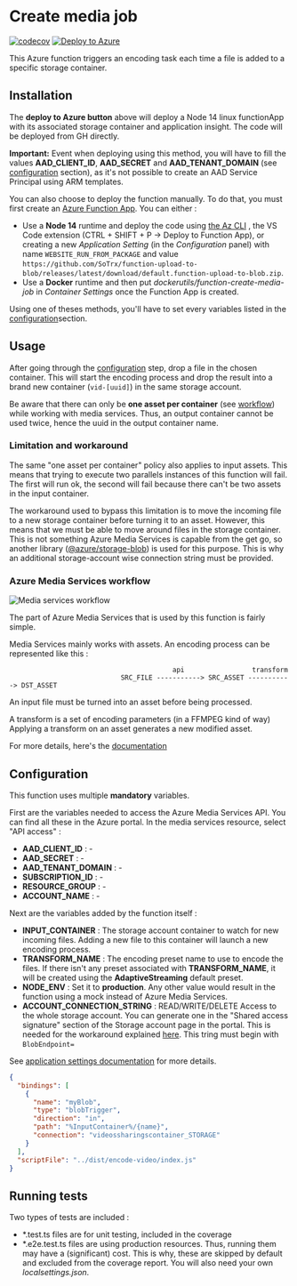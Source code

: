 # Create media job

[![codecov](https://codecov.io/gh/SoTrx/function-create-media-job/branch/master/graph/badge.svg?token=I6ZVGPI3BJ)](https://codecov.io/gh/SoTrx/function-create-media-job)
[![Deploy to Azure](https://img.shields.io/badge/Deploy%20To-Azure-blue?logo=microsoft-azure)](https://portal.azure.com/?WT.mc_id=dotnet-0000-frbouche#create/Microsoft.Template/uri/https%3A%2F%2Fraw.githubusercontent.com%2FSoTrx%2Ffunction-create-media-job%2Fmaster%2Fdeploy.json)

This Azure function triggers an encoding task each time a file is added to a specific storage container.

## Installation

The **deploy to Azure button** above will deploy a Node 14 linux functionApp with its associated storage container and application insight. The code will be deployed from GH directly.

**Important:** Event when deploying using this method, you will have to fill the values **AAD_CLIENT_ID**, **AAD_SECRET** and **AAD_TENANT_DOMAIN** (see [configuration](#configuration) section), as it's not possible to create an AAD Service Principal using ARM templates.

You can also choose to deploy the function manually. To do that, you must first create an [Azure Function App](https://docs.microsoft.com/en-us/azure/azure-functions/functions-get-started?pivots=programming-language-csharp). You can either :

- Use a **Node 14** runtime and deploy the code using [the Az CLI](https://docs.microsoft.com/fr-fr/cli/azure/functionapp?view=azure-cli-latest#az_functionapp_deploy) , the VS Code extension (CTRL + SHIFT + P -> Deploy to Function App), or creating a new _Application Setting_ (in the _Configuration_ panel) with name `WEBSITE_RUN_FROM_PACKAGE` and value `https://github.com/SoTrx/function-upload-to-blob/releases/latest/download/default.function-upload-to-blob.zip`.
- Use a **Docker** runtime and then put _dockerutils/function-create-media-job_ in _Container Settings_ once the Function App is created.

Using one of theses methods, you'll have to set every variables listed in the [configuration](#configuration)section.

## Usage

After going through the [configuration](#configuration) step, drop a file in the chosen container. This will start the encoding process and drop the result into a brand new container (`vid-[uuid]`) in the same storage account.

Be aware that there can only be **one asset per container** (see [workflow](#azure-media-services-workflow)) while working with media services. Thus, an output container cannot be used twice, hence the uuid in the output container name.

### Limitation and workaround

The same "one asset per container" policy also applies to input assets. This means that trying to execute two parallels instances of this function will fail. The first will run ok, the second will fail because there can't be two assets in the input container.

The workaround used to bypass this limitation is to move the incoming file to a new storage container before turning it to an asset. However, this means that we must be able to move around files in the storage container. This is not something Azure Media Services is capable from the get go, so another library ([@azure/storage-blob](https://www.npmjs.com/package/@azure/storage-blob)) is used for this purpose. This is why an additional storage-account wise connection string must be provided.

### Azure Media Services workflow

![Media services workflow](https://docs.microsoft.com/en-us/azure/media-services/latest/media/encoding/transforms-jobs.png)

The part of Azure Media Services that is used by this function is fairly simple.

Media Services mainly works with assets. An encoding process can be represented like this :

```
                                         api                 transform
                            SRC_FILE -----------> SRC_ASSET -----------> DST_ASSET
```

An input file must be turned into an asset before being processed.

A transform is a set of encoding parameters (in a FFMPEG kind of way) Applying a transform on an asset generates a new modified asset.

For more details, here's the [documentation](https://docs.microsoft.com/en-us/azure/media-services/latest/transform-jobs-concept)

## Configuration

This function uses multiple **mandatory** variables.

First are the variables needed to access the Azure Media Services API. You can find all these in the Azure portal. In the media services resource, select "API access" :

- **AAD_CLIENT_ID** : -
- **AAD_SECRET** : -
- **AAD_TENANT_DOMAIN** : -
- **SUBSCRIPTION_ID** : -
- **RESOURCE_GROUP** : -
- **ACCOUNT_NAME** : -

Next are the variables added by the function itself :

- **INPUT_CONTAINER** : The storage account container to watch for new incoming files. Adding a new file to this container will launch a new encoding process.
- **TRANSFORM_NAME** : The encoding preset name to use to encode the files. If there isn't any preset associated with **TRANSFORM_NAME**, it will be created using the __AdaptiveStreaming__ default preset.
- **NODE_ENV** : Set it to **production**. Any other value would result in the function using a mock instead of Azure Media Services.
- **ACCOUNT_CONNECTION_STRING** : READ/WRITE/DELETE Access to the whole storage account. You can generate one in the "Shared access signature" section of the Storage account page in the portal. This is needed for the workaround explained [here](#limitation-and-workaround). This tring must begin with `BlobEndpoint=`

See [application settings documentation](https://docs.microsoft.com/en-us/azure/azure-functions/functions-how-to-use-azure-function-app-settings#settings) for more details.

```json
{
  "bindings": [
    {
      "name": "myBlob",
      "type": "blobTrigger",
      "direction": "in",
      "path": "%InputContainer%/{name}",
      "connection": "videossharingscontainer_STORAGE"
    }
  ],
  "scriptFile": "../dist/encode-video/index.js"
}
```

## Running tests

Two types of tests are included :

- \*.test.ts files are for unit testing, included in the coverage
- \*.e2e.test.ts files are using production resources. Thus, running them may have a (significant) cost. This is why, these are skipped by default and excluded from the coverage report. You will also need your own _localsettings.json_.
